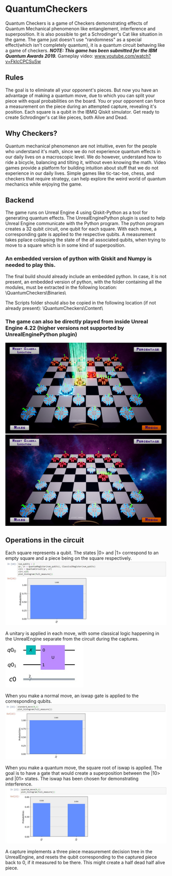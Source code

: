 # QuantumCheckers
 Quantum Checkers is a game of Checkers demonstrating effects of Quantum Mechanical phenomenon like entanglement, interference and superposition. It is also possible to get a Schrodinger's Cat like situation in the game. The game just doesn't use "randomness" as a special effect(which isn't completely quantum), it is a quantum circuit behaving like a game of checkers.
 ***NOTE: This game has been submitted for the IBM Quantum Awards 2019.***
 Gameplay video: www.youtube.com/watch?v=FklcCPCSuSw
 
## Rules

The goal is to eliminate all your opponent's pieces. But now you have an advantage of making a quantum move, due to which you can split your piece with equal probabilities on the board. You or your opponent can force a measurement on the piece during an attempted capture, revealing it's position. Each square is a qubit in the IBMQ Qiskit simulator.  Get ready to create Schrodinger's cat like pieces, both Alive and Dead.

## Why Checkers?
Quantum mechanical phenomenon are not intuitive, even for the people who understand it's math, since we do not experience quantum effects in our daily lives on a macroscopic level. We do however, understand how to ride a bicycle, balancing and tilting it, without even knowing the math. Video games provide a platform for building intuition about stuff that we do not experience in our daily lives. Simple games like tic-tac-toe, chess, and checkers that require strategy, can help explore the weird world of quantum mechanics while enjoying the game.

## Backend

The game runs on Unreal Engine 4 using Qiskit-Python as a tool for generating quantum effects. The UnrealEnginePython plugin is used to help Unreal Engine communicate with the Python program. The python program creates a 32 qubit circuit, one qubit for each square. With each move, a corresponding gate is applied to the respective qubits. A measurement takes pplace collapsing the state of the all associated qubits, when trying to move to a square which is in some kind of superposition.
### An embedded version of python with Qiskit and Numpy is needed to play this.

The final build should already include an embedded python. In case, it is not present, an embedded version of python, with the folder containing all the modules, must be extracted in the following location: <GameFolder>\QuantumCheckers\Binaries\

The Scripts folder should also be copied in the following location (if not already present): <GameFolder>\QuantumCheckers\Content\
 
 ### The game can also be directly played from inside Unreal Engine 4.22 (higher versions not supported by UnrealEnginePython plugin)

![Screenshot1](https://github.com/VvenomSsnake/Quantum-Checkers/blob/master/Screenshots/5.png)
![Screenshot2](https://github.com/VvenomSsnake/Quantum-Checkers/blob/master/Screenshots/6.png)

## Operations in the circuit

Each square represents a qubit. The states |0> and |1> correspond to an empty square and a piece being on the square respectively. 
![CIrcuit Initialization](https://github.com/VvenomSsnake/Quantum-Checkers/blob/master/Screenshots/__init.png)

A unitary is applied in each move, with some classical logic happening in the UnrealEngine separate from the circuit during the captures.
![Unitary](https://github.com/VvenomSsnake/Quantum-Checkers/blob/master/Screenshots/Unitary.png)

When you make a normal move, an iswap gate is applied to the corresponding qubits.
![Regular Move](https://github.com/VvenomSsnake/Quantum-Checkers/blob/master/Screenshots/standardmove.png)

When you make a quantum move, the square root of iswap is applied. The goal is to have a gate that would create a superposition between the |10> and |01> states. The iswap has been chosen for demonstrating interference.
![Quantum Move](https://github.com/VvenomSsnake/Quantum-Checkers/blob/master/Screenshots/QuantumMove.png)

A capture implements a three piece measurement decision tree in the UnrealEngine, and resets the qubit corresponding to the captured piece back to 0, if it measured to be there. This might create a half dead half alive piece. 
